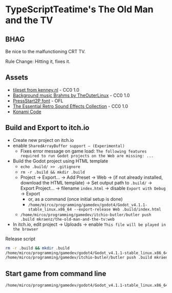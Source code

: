 # TypeScriptTeatime's The Old Man and the TV

## BHAG

Be nice to the malfunctioning CRT TV.

Rule Change: Hitting it, fixes it.

## Assets

- [tileset from kenney.nl](https://kenney.nl/assets/1-bit-pack) - CC0 1.0
- [Background music Brahms by TheOuterLinux](https://opengameart.org/content/brahms-val3) - CC0 1.0
- [PressStart2P font](https://fonts.google.com/specimen/Press+Start+2P) - OFL
- [The Essential Retro Sound Effects Collection](https://opengameart.org/content/512-sound-effects-8-bit-style) - CC0 1.0
- [Konami Code](https://de.wikipedia.org/wiki/Konami_Code)

## Build and Export to itch.io

- Create new project on itch.io
- enable `SharedArrayBuffer support — (Experimental)`
  - Fixes error message on game load: `The following features required to run Godot projects on the Web are missing: ...`
- Build the Godot project using HTML template
  - `echo .build/ >> .gitignore`
  - `rm -r .build && mkdir .build`
  - Project -> Export... -> Add Preset -> Web -> (if not already installed, download the HTML template) -> Set output path to `.build/` -> Export Project... -> filename `index.html` -> disable `Export with Debug` -> Export
    - or, as a command (once initial setup is done)
    - `/home/mirco/programming/gamedev/godot4/Godot_v4.1.1-stable_linux.x86_64 --export-release Web .build/index.html`
  - `/home/mirco/programming/gamedev/itchio-butler/butler push .build mkraenz/the-old-man-and-the-tv:web`
- In itch.io, edit project -> Uploads -> enable `This file will be played in the browser`

Release script

```sh
rm -r .build && mkdir .build
/home/mirco/programming/gamedev/godot4/Godot_v4.1.1-stable_linux.x86_64 --export-release Web .build/index.html
/home/mirco/programming/gamedev/itchio-butler/butler push .build mkraenz/the-old-man-and-the-tv:web
```

## Start game from command line

```sh
/home/mirco/programming/gamedev/godot4/Godot_v4.1.1-stable_linux.x86_64 .
```
